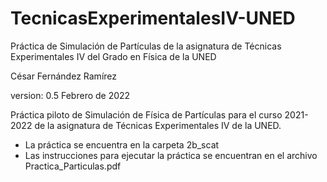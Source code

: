 # TecnicasExperimentalesIV-UNED
 Práctica de Simulación de Partículas de la asignatura de Técnicas Experimentales IV del Grado en Física de la UNED

César Fernández Ramírez

version: 0.5 Febrero de 2022

Práctica piloto de Simulación de Física de Partículas para el curso 2021-2022 de la asignatura de Técnicas Experimentales IV de la UNED. 

- La práctica se encuentra en la carpeta 2b_scat
- Las instrucciones para ejecutar la práctica se encuentran en el archivo Practica_Particulas.pdf

